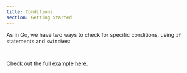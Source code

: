 ```yaml
---
title: Conditions
section: Getting Started
---
```


As in Go, we have two ways to check for specific conditions, using `if` statements and `switch`es:

```go file=./conditions.gno#L5-L13
```

```go file=./conditions.gno#L15-L29
```
Check out the full example [here](https://github.com/gnolang/gno-by-example/tree/main/src/tutorials/gno.land/gbe/06-conditions).